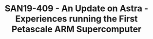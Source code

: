 ---
categories:
- san19
description: The Vanguard program looks to expand the potential technology choices
  for leadership class High Performance Computing (HPC) platforms. The first deployment
  of Vanguard is Astra, a Petascale ARM supercomputer sited at Sandia National Laboratories.
  Astra is the first and currently largest ARM Supercomputer and looks to prototype
  the ARM ecosystem not only for the NNSA/DOE but also the greater HPC community.
  This talk will first discuss on the architectural details of Astra, as well as the
  Advanced Tri-Lab Software Environment (ATSE) which provides an overview of the software
  and hardware platform. Then, we will share the latest activities in performance
  results, scalability studies, and lessons learned thus far. We expect this will
  help inform the greater HPC community on the viability of the ARM ecosystem.<br
  />
image:
  featured: 'true'
  path: /assets/images/featured-images/san19/SAN19-409.png
session_attendee_num: '4'
session_id: SAN19-409
session_room: Pacific Room (Keynote)
session_slot:
  end_time: '2019-09-26 11:25:00'
  start_time: '2019-09-26 11:00:00'
session_speakers:
- speaker_bio: Andrew Younge is a Computer Scientist at Sandia National Laboratories
    with the Scalable System Software group. His research interests include High Performance
    Computing, Virtualization, Distributed Systems, and energy efficient computing.
    The central focal point of Andrew’s work is to improve the usability and efficiency
    of supercomputing system software. He has a Ph.D in Computer Science from Indiana
    University, where he was the Persistent Systems fellow and a member of the FutureGrid
    project, an NSF-funded experimental Cloud testbed. Over the years, Andrew has
    held visiting positions at the MITRE Corporation, the University of Southern California
    / Information Sciences Institute, and the University of Maryland, College Park.
    He received his Bachelors and Masters of Science from the Computer Science Department
    at Rochester Institute of Technology (RIT) in 2008 and 2010, respectively.
  speaker_company: Sandia National Laboratories
  speaker_image: /assets/images/speakers/san19/andrew-younge.jpg
  speaker_location: ''
  speaker_name: Andrew Younge
  speaker_position: Sandia National Laboratories
  speaker_url: ''
  speaker_username: ajyoung1
session_track: HPC
tag: session
tags:
- HPC
- ' Data Center'
title: SAN19-409 - An Update on Astra - Experiences running the First Petascale ARM
  Supercomputer
---